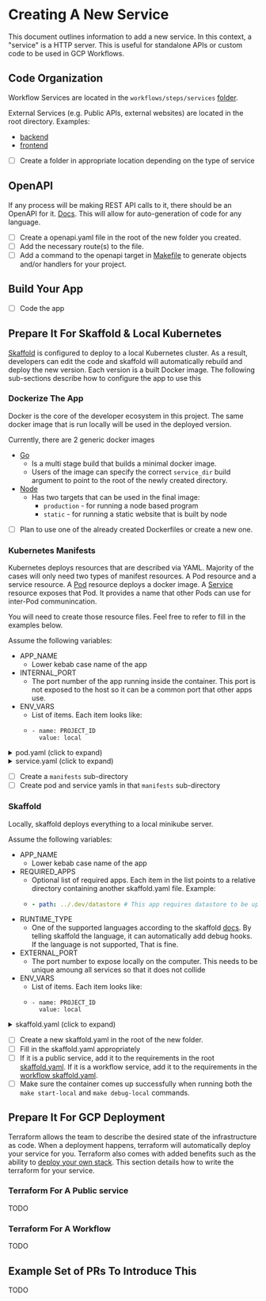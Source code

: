 # Creating A New Service

This document outlines information to add a new service. In this context, a
"service" is a HTTP server. This is useful for standalone APIs or custom code
to be used in GCP Workflows.

## Code Organization

Workflow Services are located in the `workflows/steps/services` [folder](../workflows/steps/services/).

External Services (e.g. Public APIs, external websites) are located in the root directory. Examples:

- [backend](../backend/)
- [frontend](../frontend/)

- [ ] Create a folder in appropriate location depending on the type of service

## OpenAPI

If any process will be making REST API calls to it, there should be an OpenAPI
for it. [Docs](https://swagger.io/docs/specification/about/). This will allow
for auto-generation of code for any language.

- [ ] Create a openapi.yaml file in the root of the new folder you created.
- [ ] Add the necessary route(s) to the file.
- [ ] Add a command to the openapi target in [Makefile](../Makefile) to generate
      objects and/or handlers for your project.

## Build Your App

- [ ] Code the app

## Prepare It For Skaffold & Local Kubernetes

[Skaffold](https://skaffold.dev/) is configured to deploy to a local Kubernetes
cluster. As a result, developers can edit the code and skaffold will
automatically rebuild and deploy the new version. Each version is a built Docker
image. The following sub-sections describe how to configure the app to use this

### Dockerize The App

Docker is the core of the developer ecosystem in this project. The same docker
image that is run locally will be used in the deployed version.

Currently, there are 2 generic docker images

- [Go](../images/go_service.Dockerfile)
  - Is a multi stage build that builds a minimal docker image.
  - Users of the image can specify the correct `service_dir` build argument to
    point to the root of the newly created directory.
- [Node](../images/nodejs_service.Dockerfile)
  - Has two targets that can be used in the final image:
    - `production` - for running a node based program
    - `static` - for running a static website that is built by node

- [ ] Plan to use one of the already created Dockerfiles or create a new one.

### Kubernetes Manifests

Kubernetes deploys resources that are described via YAML. Majority of the cases
will only need two types of manifest resources. A Pod resource and a service
resource. A [Pod](https://kubernetes.io/docs/concepts/workloads/pods/) resource
deploys a docker image. A
[Service](https://kubernetes.io/docs/concepts/services-networking/service/)
resource exposes that Pod. It provides a name that other Pods can use for
inter-Pod communincation.

You will need to create those resource files. Feel free to refer to fill in the
examples below.

Assume the following variables:

- APP_NAME
  - Lower kebab case name of the app
- INTERNAL_PORT
  - The port number of the app running inside the container. This port is not
    exposed to the host so it can be a common port that other apps use.
- ENV_VARS
  - List of items. Each item looks like:
  - ```
    - name: PROJECT_ID
      value: local
    ```

<details>
  <summary>pod.yaml (click to expand)</summary>

```yaml
apiVersion: v1
kind: Pod
metadata:
  name: $APP_NAME
  labels:
    app.kubernetes.io/name: $APP_NAME
spec:
  containers:
    - name: $APP_NAME
      image: $APP_NAME
      ports:
        - containerPort: $INTERNAL_PORT
          name: http
      env:
      # $ENV_VARS
      resources:
        limits:
          cpu: 250m
          memory: 512Mi
```

</details>

<details>
  <summary>service.yaml (click to expand)</summary>

```yaml
apiVersion: v1
kind: Service
metadata:
  name: $APP_NAME
spec:
  selector:
    app.kubernetes.io/name: $APP_NAME
  ports:
    - protocol: TCP
      port: $INTERNAL_PORT
      targetPort: http
```

</details>

- [ ] Create a `manifests` sub-directory
- [ ] Create pod and service yamls in that `manifests` sub-directory

### Skaffold

Locally, skaffold deploys everything to a local minikube server.

Assume the following variables:

- APP_NAME
  - Lower kebab case name of the app
- REQUIRED_APPS
  - Optional list of required apps. Each item in the list points to a
    relative directory containing another skaffold.yaml file. Example:
  - ```yaml
    - path: ../.dev/datastore # This app requires datastore to be up
    ```
- RUNTIME_TYPE
  - One of the supported languages according to the skaffold
    [docs](https://skaffold.dev/docs/workflows/debug/). By telling skaffold the
    language, it can automatically add debug hooks. If the language is not
    supported, That is fine.
- EXTERNAL_PORT
  - The port number to expose locally on the computer. This needs to be unique
    amoung all services so that it does not collide
- ENV_VARS
  - List of items. Each item looks like:
  - ```
    - name: PROJECT_ID
      value: local
    ```

<details>
  <summary>skaffold.yaml (click to expand)</summary>

```yaml
apiVersion: skaffold/v4beta9
kind: Config
metadata:
  name: $APP_NAME-config
requires:
  # $REQUIRED_APPS
profiles:
  - name: local
    build:
      artifacts:
        - image: $APP_NAME
          context: ..
          runtimeType: $RUNTIME_TYPE # If not applicable, remove the whole line.
          docker:
            dockerfile: images/go_service.Dockerfile
            buildArgs:
              service_dir: $APP_NAME
      local: {}
    manifests:
      rawYaml:
        - manifests/*
    deploy:
      kubectl: {}
    # If you the host machine does not need access, you can skip the section below
    portForward:
      - resourceType: pod
        resourceName: $APP_NAME
        port: $EXTERNAL_PORT
```

</details>

- [ ] Create a new skaffold.yaml in the root of the new folder.
- [ ] Fill in the skaffold.yaml appropriately
- [ ] If it is a public service, add it to the requirements in the root
      [skaffold.yaml](../skaffold.yaml). If it is a workflow service, add it to
      the requirements in the
      [workflow skaffold.yaml](../workflows/skaffold.yaml).
- [ ] Make sure the container comes up successfully when running both the
      `make start-local` and `make debug-local` commands.

## Prepare It For GCP Deployment

Terraform allows the team to describe the desired state of the infrastructure
as code. When a deployment happens, terraform will automatically deploy your
service for you. Terraform also comes with added benefits such as the ability to
[deploy your own stack](deploy-own-stack-to-gcp.md). This section details how to
write the terraform for your service.

### Terraform For A Public service

TODO

### Terraform For A Workflow

TODO

## Example Set of PRs To Introduce This

TODO
